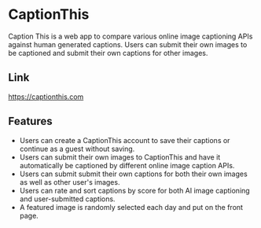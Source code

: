 # CaptionThis
Caption This is a web app to compare various online image captioning APIs against human generated captions. Users can submit their own images to be captioned and submit their own captions for other images.

## Link
https://captionthis.com

## Features
- Users can create a CaptionThis account to save their captions or continue as a guest without saving.
- Users can submit their own images to CaptionThis and have it automatically be captioned by different online image caption APIs.
- Users can submit submit their own captions for both their own images as well as other user's images.
- Users can rate and sort captions by score for both AI image captioning and user-submitted captions.
- A featured image is randomly selected each day and put on the front page.

